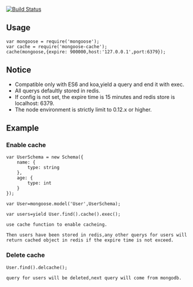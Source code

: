 
[![Build Status](https://travis-ci.org/flex1988/mongoose-cache.svg?branch=master)](https://travis-ci.org/flex1988/mongoose-cache)

## Usage

    var mongoose = require('mongoose');
    var cache = require('mongoose-cache');
    cache(mongoose,{expire: 900000,host:'127.0.0.1',port:6379});

## Notice

- Compatible only with ES6 and koa,yield a query and end it with exec.
- All querys defaultly stored in redis.
- If config is not set, the expire time is 15 minutes and redis store is localhost: 6379.
- The node environment is strictly limit to 0.12.x or higher.

## Example

### Enable cache
    var UserSchema = new Schema({
        name: {
            type: string
        },
        age: {
            type: int
        }
    });

    var User=mongoose.model('User',UserSchema);

    var users=yield User.find().cache().exec();

    use cache function to enable cacheing.

    Then users have been stored in redis,any other querys for users will return cached object in redis if the expire time is not exceed.

### Delete cache
    
    User.find().delcache();

    query for users will be deleted,next query will come from mongodb.

